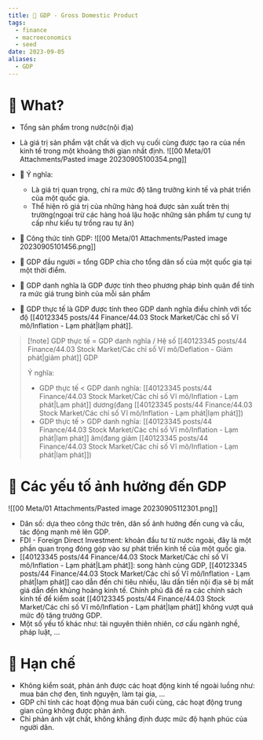 ```yaml
---
title: 🌱 GDP - Gross Domestic Product
tags:
  - finance
  - macroeconomics
  - seed
date: 2023-09-05
aliases:
  - GDP
---
```

# 🌿 What?
- Tổng sản phẩm trong nước(nội địa)
- Là giá trị sản phẩm vật chất và dịch vụ cuối cùng được tạo ra của nền kinh tế trong một khoảng thời gian nhất định.
![[00 Meta/01 Attachments/Pasted image 20230905100354.png]]

- 🌱 Ý nghĩa:
	- Là giá trị quan trọng, chỉ ra mức độ tăng trưởng kinh tế và phát triển của một quốc gia.
	- Thể hiện rõ giá trị của những hàng hoá được sản xuất trên thị trường(ngoại trừ các hàng hoá lậu hoặc những sản phẩm tự cung tự cấp như kiểu tự trồng rau tự ăn)

- 🌱 Công thức tính GDP:
![[00 Meta/01 Attachments/Pasted image 20230905101456.png]]

- 🌱 GDP đầu người = tổng GDP chia cho tổng dân số của một quốc gia tại một thời điểm.

- 🌱 GDP danh nghĩa là GDP được tính theo phương pháp bình quân để tính ra mức giá trung bình của mỗi sản phẩm
- 🌱 GDP thực tế là GDP được tính theo GDP danh nghĩa điều chỉnh với tốc độ [[40123345 posts/44 Finance/44.03 Stock Market/Các chỉ số Vĩ mô/Inflation - Lạm phát|lạm phát]].

> [!note] GDP thực tế = GDP danh nghĩa / Hệ số [[40123345 posts/44 Finance/44.03 Stock Market/Các chỉ số Vĩ mô/Deflation - Giảm phát|giảm phát]] GDP
> 
> Ý nghĩa:
>   - GDP thực tế < GDP danh nghĩa: [[40123345 posts/44 Finance/44.03 Stock Market/Các chỉ số Vĩ mô/Inflation - Lạm phát|Lạm phát]] dương(đang [[40123345 posts/44 Finance/44.03 Stock Market/Các chỉ số Vĩ mô/Inflation - Lạm phát|lạm phát]])
>   - GDP thực tế > GDP danh nghĩa: [[40123345 posts/44 Finance/44.03 Stock Market/Các chỉ số Vĩ mô/Inflation - Lạm phát|lạm phát]] âm(đang giảm [[40123345 posts/44 Finance/44.03 Stock Market/Các chỉ số Vĩ mô/Inflation - Lạm phát|lạm phát]])


# 🌿 Các yếu tố ảnh hưởng đến GDP
![[00 Meta/01 Attachments/Pasted image 20230905112301.png]]

- Dân số: dựa theo công thức trên, dân số ảnh hưởng đến cung và cầu, tác động mạnh mẽ lên GDP.
- FDI - Foreign Direct Investment: khoản đầu tư từ nước ngoài, đây là một phần quan trọng đóng góp vào sự phát triển kinh tế của một quốc gia.
- [[40123345 posts/44 Finance/44.03 Stock Market/Các chỉ số Vĩ mô/Inflation - Lạm phát|Lạm phát]]: song hành cùng GDP, [[40123345 posts/44 Finance/44.03 Stock Market/Các chỉ số Vĩ mô/Inflation - Lạm phát|lạm phát]] cao dẫn đến chi tiêu nhiều, lâu dần tiền nội địa sẽ bị mất giá dẫn đến khủng hoảng kinh tế. Chính phủ đã đề ra các chính sách kinh tế để kiểm soát [[40123345 posts/44 Finance/44.03 Stock Market/Các chỉ số Vĩ mô/Inflation - Lạm phát|lạm phát]] không vượt quá mức độ tăng trưởng GDP.
- Một số yếu tố khác như: tài nguyên thiên nhiên, cơ cấu ngành nghề, pháp luật, ...


# 🚫 Hạn chế
- Không kiểm soát, phản ánh được các hoạt động kinh tế ngoài luồng như: mua bán chợ đen, tình nguyện, làm tại gia, ...
- GDP chỉ tính các hoạt động mua bán cuối cùng, các hoạt động trung gian cũng không được phản ánh.
- Chỉ phản ánh vật chất, không khẳng định được mức độ hạnh phúc của người dân.